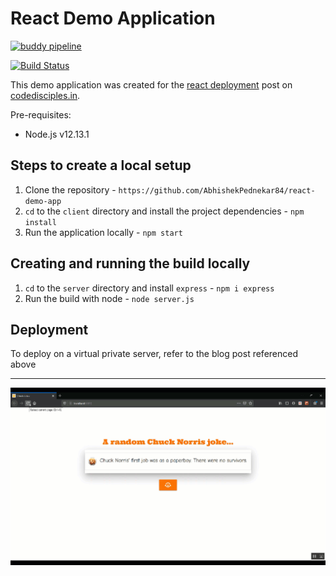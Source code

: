 # React Demo Application

[![buddy pipeline](https://app.buddy.works/abhiap/react-demo-app/pipelines/pipeline/255430/badge.svg?token=738f35b97ec3ce6a9a115c59e582b088fde6fcee2a92780b69cf9e293e60d114 "buddy pipeline")](https://app.buddy.works/abhiap/react-demo-app/pipelines/pipeline/255430)

[![Build Status](https://travis-ci.org/AbhishekPednekar84/react-demo-app.svg?branch=master)](https://travis-ci.org/AbhishekPednekar84/react-demo-app)

This demo application was created for the [react deployment](https://www.codedisciples.in/react-deployment.html) post on [codedisciples.in](https://codedisciples.in).

Pre-requisites:<br />
- Node.js v12.13.1

## Steps to create a local setup
1. Clone the repository - `https://github.com/AbhishekPednekar84/react-demo-app`
2. `cd` to the `client` directory and install the project dependencies - `npm install`
3. Run the application locally - `npm start`

## Creating and running the build locally
1. `cd` to the `server` directory and install `express` - `npm i express`
2. Run the build with node - `node server.js`

## Deployment
To deploy on a virtual private server, refer to the blog post referenced above

---

![chuck](https://github.com/AbhishekPednekar84/react-demo-app/blob/master/assets/chuck.gif)
